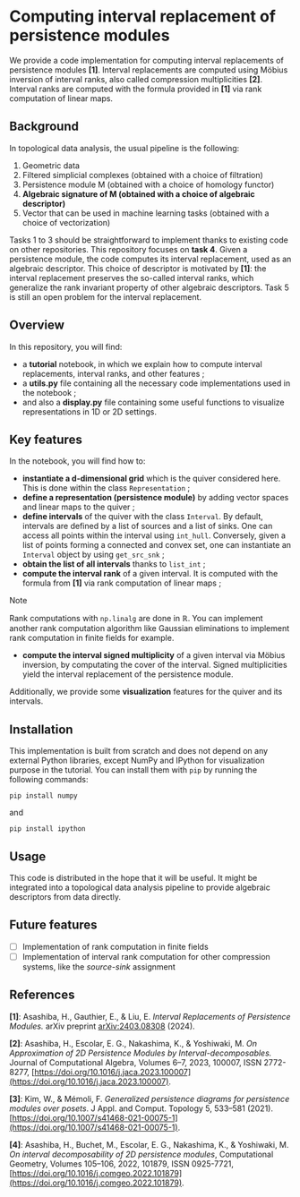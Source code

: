 # Computing interval replacement of persistence modules

We provide a code implementation for computing interval replacements of persistence modules **[1]**. Interval replacements are computed using Möbius inversion of interval ranks, also called compression multiplicities **[2]**. Interval ranks are computed with the formula provided in **[1]** via rank computation of linear maps. 

## Background

In topological data analysis, the usual pipeline is the following:
1. Geometric data
2. Filtered simplicial complexes (obtained with a choice of filtration)
3. Persistence module M (obtained with a choice of homology functor)
4. **Algebraic signature of M (obtained with a choice of algebraic descriptor)**
5. Vector that can be used in machine learning tasks (obtained with a choice of vectorization)

Tasks 1 to 3 should be straightforward to implement thanks to existing code on other repositories. This repository focuses on **task 4**. Given a persistence module, the code computes its interval replacement, used as an algebraic descriptor. This choice of descriptor is motivated by **[1]**: the interval replacement preserves the so-called interval ranks, which generalize the rank invariant property of other algebraic descriptors. Task 5 is still an open problem for the interval replacement.

## Overview

In this repository, you will find:
- a **tutorial** notebook, in which we explain how to compute interval replacements, interval ranks, and other features ;
- a **utils.py** file containing all the necessary code implementations used in the notebook ;
-  and also a **display.py** file containing some useful functions to visualize representations in 1D or 2D settings.

## Key features

In the notebook, you will find how to:
- **instantiate a d-dimensional grid** which is the quiver considered here. This is done within the class `Representation` ; 
- **define a representation (persistence module)** by adding vector spaces and linear maps to the quiver ;
- **define intervals** of the quiver with the class `Interval`. By default, intervals are defined by a list of sources and a list of sinks. One can access all points within the interval using `int_hull`. Conversely, given a list of points forming a connected and convex set, one can instantiate an `Interval` object by using `get_src_snk` ;
- **obtain the list of all intervals** thanks to `list_int` ;
- **compute the interval rank** of a given interval. It is computed with the formula from **[1]** via rank computation of linear maps ;
> [!NOTE]
> Rank computations with `np.linalg` are done in $\mathbb{R}$. You can implement another rank computation algorithm like Gaussian eliminations to implement rank computation in finite fields for example. 
- **compute the interval signed multiplicity** of a given interval via Möbius inversion, by computating the cover of the interval. Signed multiplicities yield the interval replacement of the persistence module.

Additionally, we provide some **visualization** features for the quiver and its intervals.

## Installation

This implementation is built from scratch and does not depend on any external Python libraries, except NumPy and IPython for visualization purpose in the tutorial. You can install them with `pip` by running the following commands:
```
pip install numpy
```
and 
```
pip install ipython
```

## Usage

This code is distributed in the hope that it will be useful. It might be integrated into a topological data analysis pipeline to provide algebraic descriptors from data directly. 

## Future features

- [ ] Implementation of rank computation in finite fields
- [ ] Implementation of interval rank computation for other compression systems, like the _source-sink_ assignment

## References

**[1]**: Asashiba, H., Gauthier, E., & Liu, E. _Interval Replacements of Persistence Modules._ arXiv preprint [arXiv:2403.08308](https://arxiv.org/abs/2403.08308) (2024). 

**[2]**: Asashiba, H., Escolar, E. G., Nakashima, K., & Yoshiwaki, M. _On Approximation of 2D Persistence Modules by Interval-decomposables._ Journal of Computational Algebra, Volumes 6–7, 2023, 100007, ISSN 2772-8277, [https://doi.org/10.1016/j.jaca.2023.100007](https://doi.org/10.1016/j.jaca.2023.100007).

**[3]**: Kim, W., & Mémoli, F. *Generalized persistence diagrams for persistence modules over posets*. J Appl. and Comput. Topology 5, 533–581 (2021). [https://doi.org/10.1007/s41468-021-00075-1](https://doi.org/10.1007/s41468-021-00075-1).

**[4]**: Asashiba, H., Buchet, M., Escolar, E. G., Nakashima, K., & Yoshiwaki, M. *On interval decomposability of 2D persistence modules*, Computational Geometry, Volumes 105–106, 2022, 101879, ISSN 0925-7721, [https://doi.org/10.1016/j.comgeo.2022.101879](https://doi.org/10.1016/j.comgeo.2022.101879).